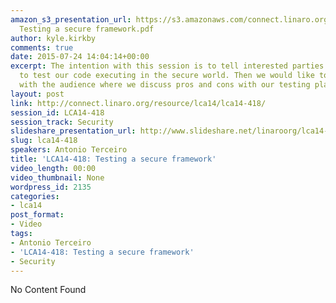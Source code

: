 ```yaml
---
amazon_s3_presentation_url: https://s3.amazonaws.com/connect.linaro.org/lca14/presentations/LCA14-418-
  Testing a secure framework.pdf
author: kyle.kirkby
comments: true
date: 2015-07-24 14:04:14+00:00
excerpt: The intention with this session is to tell interested parties how we plan
  to test our code executing in the secure world. Then we would like to have a discussion
  with the audience where we discuss pros and cons with our testing plans.
layout: post
link: http://connect.linaro.org/resource/lca14/lca14-418/
session_id: LCA14-418
session_track: Security
slideshare_presentation_url: http://www.slideshare.net/linaroorg/lca14-lca14418-testing-a-secure-framework
slug: lca14-418
speakers: Antonio Terceiro
title: 'LCA14-418: Testing a secure framework'
video_length: 00:00
video_thumbnail: None
wordpress_id: 2135
categories:
- lca14
post_format:
- Video
tags:
- Antonio Terceiro
- 'LCA14-418: Testing a secure framework'
- Security
---
```


No Content Found
